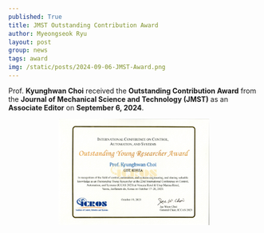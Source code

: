 ```yaml
---
published: True
title: JMST Outstanding Contribution Award
author: Myeongseok Ryu
layout: post
group: news
tags: award
img: /static/posts/2024-09-06-JMST-Award.png
---
```

<div class="container-fluid">

Prof. **Kyunghwan Choi** received the **Outstanding Contribution Award** from the **Journal of Mechanical Science and Technology (JMST)** as an **Associate Editor** on **September 6, 2024**.

<div style="text-align: center;">
<img class="img-fluid" src="/static/posts/2024-09-06-JMST-Award.png" style="width: 60%; height: auto;">
</div>

</div>
